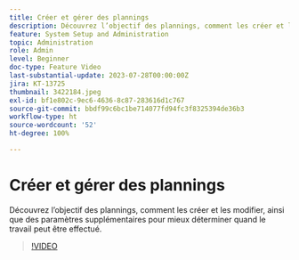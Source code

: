 ```yaml
---
title: Créer et gérer des plannings
description: Découvrez l’objectif des plannings, comment les créer et les modifier, ainsi que des paramètres supplémentaires pour mieux déterminer quand le travail peut être effectué.
feature: System Setup and Administration
topic: Administration
role: Admin
level: Beginner
doc-type: Feature Video
last-substantial-update: 2023-07-28T00:00:00Z
jira: KT-13725
thumbnail: 3422184.jpeg
exl-id: bf1e802c-9ec6-4636-8c87-283616d1c767
source-git-commit: bbdf99c6bc1be714077fd94fc3f8325394de36b3
workflow-type: ht
source-wordcount: '52'
ht-degree: 100%

---
```


# Créer et gérer des plannings

Découvrez l’objectif des plannings, comment les créer et les modifier, ainsi que des paramètres supplémentaires pour mieux déterminer quand le travail peut être effectué.

>[!VIDEO](https://video.tv.adobe.com/v/3423338/?quality=12&learn=on&enablevpops=1&captions=fre_fr)

